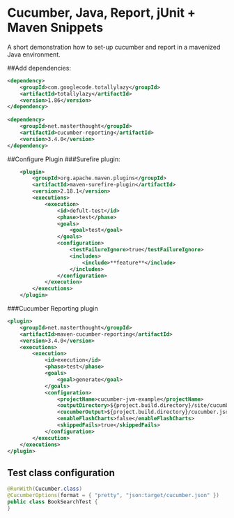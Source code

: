 # Cucumber, Java, Report, jUnit + Maven Snippets

A short demonstration how to set-up cucumber and report in a mavenized Java environment.

##Add dependencies:
```xml
<dependency>
	<groupId>com.googlecode.totallylazy</groupId>
	<artifactId>totallylazy</artifactId>
	<version>1.86</version>
</dependency>
	
<dependency>
	<groupId>net.masterthought</groupId>
	<artifactId>cucumber-reporting</artifactId>
	<version>3.4.0</version>
</dependency>
```
##Configure Plugin
###Surefire plugin:
```xml
	<plugin>
		<groupId>org.apache.maven.plugins</groupId>
		<artifactId>maven-surefire-plugin</artifactId>
		<version>2.18.1</version>
		<executions>
			<execution>
				<id>defult-test</id>
				<phase>test</phase>
				<goals>
					<goal>test</goal>
				</goals>
				<configuration>
					<testFailureIgnore>true</testFailureIgnore>
					<includes>
						<include>**feature**</include>
					</includes>
				</configuration>
			</execution>
		</executions>
	</plugin>
```	
###Cucumber Reporting plugin
```xml
<plugin>
	<groupId>net.masterthought</groupId>
	<artifactId>maven-cucumber-reporting</artifactId>
	<version>3.4.0</version>
	<executions>
		<execution>
			<id>execution</id>
			<phase>test</phase>
			<goals>
				<goal>generate</goal>
			</goals>
			<configuration>
				<projectName>cucumber-jvm-example</projectName>
				<outputDirectory>${project.build.directory}/site/cucumber-reports</outputDirectory>
				<cucumberOutput>${project.build.directory}/cucumber.json</cucumberOutput>
				<enableFlashCharts>false</enableFlashCharts>
				<skippedFails>true</skippedFails>
			</configuration>
		</execution>
	</executions>
</plugin>
```

## Test class configuration
```java
@RunWith(Cucumber.class)
@CucumberOptions(format = { "pretty", "json:target/cucumber.json" })
public class BookSearchTest {
}
```